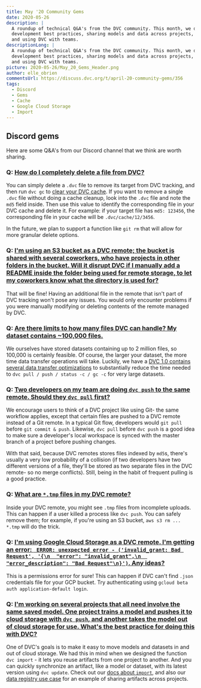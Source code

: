 ```yaml
---
title: May '20 Community Gems
date: 2020-05-26
description: |
  A roundup of technical Q&A's from the DVC community. This month, we discuss 
  development best practices, sharing models and data across projects, 
  and using DVC with teams.
descriptionLong: |
  A roundup of technical Q&A's from the DVC community. This month, we discuss 
  development best practices, sharing models and data across projects, 
  and using DVC with teams.
picture: 2020-05-26/May_20_Gems_Header.png
author: elle_obrien
commentsUrl: https://discuss.dvc.org/t/april-20-community-gems/356
tags:
  - Discord
  - Gems
  - Cache
  - Google Cloud Storage
  - Import
---
```


## Discord gems

Here are some Q&A's from our Discord channel that we think are worth sharing.

### Q: [How do I completely delete a file from DVC?](https://discord.com/channels/485586884165107732/563406153334128681/710546561498873886)

You can simply delete a `.dvc` file to remove its target from DVC tracking, and then run `dvc gc` to [clear your DVC cache](https://dvc.org/doc/command-reference/gc#gc). If you want to remove a single `.dvc` file without doing a cache cleanup, look into the `.dvc` file and note the `md5` field inside. Then use this value to identify the corresponding file in your DVC cache and delete it. For example: if your target file has `md5: 123456`, the corresponding file in your cache will be `.dvc/cache/12/3456`. 

In the future, we plan to support a function like `git rm` that will allow for more granular delete options. 

### Q: [I'm using an S3 bucket as a DVC remote; the bucket is shared with several coworkers, who have projects in other folders in the bucket. Will it disrupt DVC if I manually add a README inside the folder being used for remote storage, to let my coworkers know what the directory is used for?](https://discord.com/channels/485586884165107732/563406153334128681/707551737745244230https://discord.com/channels/485586884165107732/563406153334128681/707551737745244230)

That will be fine! Having an additional file in the remote that isn't part of DVC tracking won't pose any issues. You would only encounter problems if you were manually modifying or deleting contents of the remote managed by DVC.


### Q: [Are there limits to how many files DVC can handle? My dataset contains ~100,000 files.](https://discord.com/channels/485586884165107732/563406153334128681/706538115048669274)
We ourselves have stored datasets containing up to 2 million files, so 100,000 is certainly feasible. Of course, the larger your dataset, the more time data transfer operations will take. Luckily, we have a [DVC 1.0 contains several data transfer optimizations](https://dvc.org/blog/dvc-3-years-and-1-0-release#data-transfer-optimizations) to substantially reduce the time needed to `dvc pull / push / status -c / gc -c` for very large datasets. 

### Q: [Two developers on my team are doing `dvc push` to the same remote. Should they `dvc pull` first?](https://discord.com/channels/485586884165107732/563406153334128681/704211629075857468)
We encourage users to think of a DVC project like using Git- the same workflow applies, except that certain files are pushed to a DVC remote instead of a Git remote. In a typical Git flow, developers would `git pull` before `git commit & push`. Likewise, `dvc pull` before `dvc push` is a good idea to make sure a developer's local workspace is synced with the master branch of a project before pushing changes. 

With that said, because DVC remotes stores files indexed by `md5`s, there's usually a very low probability of a collision (if two developers have two different versions of a file, they'll be stored as two separate files in the DVC remote- so no merge conflicts). Still, being in the habit of frequent pulling is a good practice. 

### Q: [What are `*.tmp` files in my DVC remote?](https://discord.com/channels/485586884165107732/563406153334128681/698163554095857745)
Inside your DVC remote, you might see `.tmp` files from incomplete uploads. This can happen if a user killed a process like `dvc push`. You can safely remove them; for example, if you're using an S3 bucket, `aws s3 rm ... *.tmp` will do the trick. 

### Q: [I'm using Google Cloud Storage as a DVC remote. I'm getting an error: ` ERROR: unexpected error - ('invalid_grant: Bad Request', '{\n  "error": "invalid_grant",\n  "error_description": "Bad Request"\n}')`. Any ideas?](https://discord.com/channels/485586884165107732/485596304961962003/705131622537756702)

This is a permissions error for sure! This can happen if DVC can't find `.json` credentials file for your GCP bucket. Try authenticating using `gcloud beta auth application-default login`. 

### Q: [I'm working on several projects that all need involve the same saved model. One project trains a model and pushes it to cloud storage with `dvc push`, and another takes the model out of cloud storage for use. What's the best practice for doing this with DVC?](https://discord.com/channels/485586884165107732/485596304961962003/708318821253120040)

 One of DVC's goals is to make it easy to move models and datasets in and out of cloud storage. We had this in mind when we designed the function `dvc import` - it lets you reuse artifacts from one project to another. And you can quickly synchronize an artifact, like a model or dataset, with its latest version using `dvc update`. Check out our [docs about `import`](https://dvc.org/doc/command-reference/import), and also our [data registry use case](https://dvc.org/doc/use-cases/data-registries) for an example of sharing artifacts across projects. 




